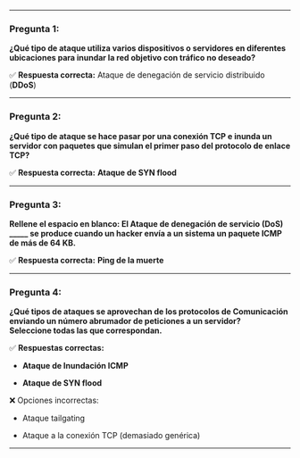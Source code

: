 
---

### **Pregunta 1:**

**¿Qué tipo de ataque utiliza varios dispositivos o servidores en diferentes ubicaciones para inundar la red objetivo con tráfico no deseado?**

✅ **Respuesta correcta:** Ataque de denegación de servicio distribuido (**DDoS**)

---

### **Pregunta 2:**

**¿Qué tipo de ataque se hace pasar por una conexión TCP e inunda un servidor con paquetes que simulan el primer paso del protocolo de enlace TCP?**

✅ **Respuesta correcta:** **Ataque de SYN flood**

---

### **Pregunta 3:**

**Rellene el espacio en blanco: El Ataque de denegación de servicio (DoS) _____ se produce cuando un hacker envía a un sistema un paquete ICMP de más de 64 KB.**

✅ **Respuesta correcta:** **Ping de la muerte**

---

### **Pregunta 4:**

**¿Qué tipos de ataques se aprovechan de los protocolos de Comunicación enviando un número abrumador de peticiones a un servidor?**  
**Seleccione todas las que correspondan.**

✅ **Respuestas correctas:**

- **Ataque de Inundación ICMP**
    
- **Ataque de SYN flood**
    

❌ Opciones incorrectas:

- Ataque tailgating
    
- Ataque a la conexión TCP (demasiado genérica)
    

---

